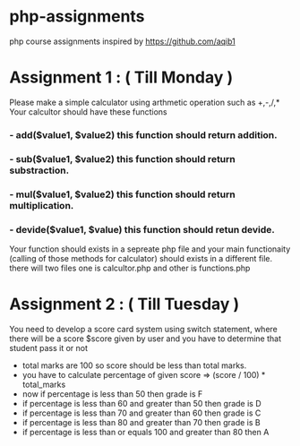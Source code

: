 # php-assignments
php course assignments inspired by https://github.com/aqib1


# Assignment 1 : ( Till Monday )
Please make a simple calculator using arthmetic operation such as +,-,/,*
Your calcultor should have these functions 
 ### - add($value1, $value2) this function should return addition.
 ### - sub($value1, $value2) this function should return substraction.
 ### - mul($value1, $value2) this function should return multiplication.
 ### - devide($value1, $value) this function should retun devide.

Your function should exists in a sepreate php file and your main functionaity (calling of those methods for calculator) should exists
in a different file.
there will two files one is calcultor.php and other is functions.php

# Assignment 2 : ( Till Tuesday )
You need to develop a score card system using switch statement, where there will be a score $score given by user and you have to 
determine that student pass it or not
  - total marks are 100 so score should be less than total marks.
  - you have to calculate percentage of given score => (score / 100) * total_marks
  - now if percentage is less than 50 then grade is F
  - if percentage is less than 60 and greater than 50 then grade is D
  - if percentage is less than 70 and greater than 60 then grade is C
  - if percentage is less than 80 and greater than 70 then grade is B
  - if percentage is less than or equals 100 and greater than 80 then A 

 
